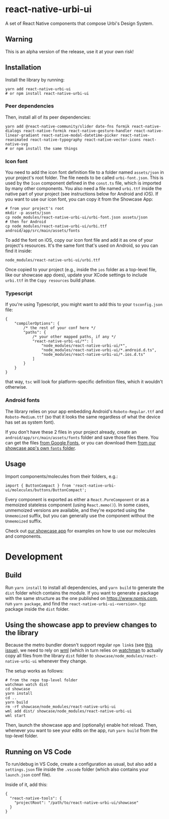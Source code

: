 # react-native-urbi-ui

A set of React Native components that compose Urbi's Design System.

## Warning

This is an alpha version of the release, use it at your own risk!

## Installation

Install the library by running:

    yarn add react-native-urbi-ui
    # or npm install react-native-urbi-ui

### Peer dependencies

Then, install all of its peer dependencies:

    yarn add @react-native-community/slider date-fns formik react-native-dialogs react-native-formik react-native-gesture-handler react-native-linear-gradient react-native-modal-datetime-picker react-native-reanimated react-native-typography react-native-vector-icons react-native-svg
    # or npm install the same things

### Icon font

You need to add the icon font definition file to a folder named `assets/json` in your project's root folder. The file needs to be called `urbi-font.json`. This is used by the `Icon` component defined in the `const.ts` file, which is imported by many other components. You also need a file named `urbi.ttf` inside the native part of your project (see instructions below for Android and iOS). If you want to use our icon font, you can copy it from the Showcase App:

    # from your project's root
    mkdir -p assets/json
    cp node_modules/react-native-urbi-ui/urbi-font.json assets/json
    # then for Android
    cp node_modules/react-native-urbi-ui/urbi.ttf android/app/src/main/assets/fonts

To add the font on iOS, copy our icon font file and add it as one of your project's resources. It's the same font that's used on Android, so you can find it inside:

    node_modules/react-native-urbi-ui/urbi.ttf

Once copied to your project (e.g., inside the `ios` folder as a top-level file, like our showcase app does), update your XCode settings to include `urbi.ttf` in the `Copy resources` build phase.

### Typescript

If you're using Typescript, you might want to add this to your `tsconfig.json` file:

    {
        "compilerOptions": {
            /* the rest of your conf here */
            "paths": {
                /* your other mapped paths, if any */
                "react-native-urbi-ui/*": [
                    "node_modules/react-native-urbi-ui/*",
                    "node_modules/react-native-urbi-ui/*.android.d.ts",
                    "node_modules/react-native-urbi-ui/*.ios.d.ts"
                ]
            }
        }
    }

that way, `tsc` will look for platform-specific definition files, which it wouldn't otherwise.

### Android fonts

The library relies on your app embedding Android's `Roboto-Regular.ttf` and `Roboto-Medium.ttf` (so that it looks the same regardless of what the device has set as system font).

If you don't have these 2 files in your project already, create an `android/app/src/main/assets/fonts` folder and save those files there. You can get the files [from Google Fonts][4], or you can download them [from our showcase app's own `fonts` folder][5].

## Usage

Import components/molecules from their folders, e.g.:

    import { ButtonCompact } from 'react-native-urbi-ui/molecules/buttons/ButtonCompact';

Every component is exported as either a `React.PureComponent` or as a memoized stateless component (using `React.memo()`). In some cases, unmemoized versions are available, and they're exported using the `Unmemoized` suffix, but you can generally use the component without the `Unmemoized` suffix.

Check out [our showcase app][6] for examples on how to use our molecules and components.

# Development

## Build

Run `yarn install` to install all dependencies, and `yarn build` to generate the `dist` folder which contains the module. If you want to generate a package with the same structure as the one published on https://www.npmjs.com, run `yarn package`, and find the `react-native-urbi-ui-<version>.tgz` package inside the `dist` folder.

## Using the showcase app to preview changes to the library

Because the metro bundler doesn't support regular `npm link`s (see [this issue][1]), we need to rely on [wml][2] (which in turn relies on [watchman][3] to actually copy all files from the library `dist` folder to `showcase/node_modules/react-native-urbi-ui` whenever they change.

The setup works as follows:

    # from the repo top-level folder
    watchman watch dist
    cd showcase
    yarn install
    cd ..
    yarn build
    rm -rf showcase/node_modules/react-native-urbi-ui
    wml add dist/ showcase/node_modules/react-native-urbi-ui
    wml start

Then, launch the showcase app and (optionally) enable hot reload. Then, whenever you want to see your edits on the app, run `yarn build` from the top-level folder.

## Running on VS Code

To run/debug in VS Code, create a configuration as usual, but also add a `settings.json` file inside the `.vscode` folder (which also contains your `launch.json` conf file).

Inside of it, add this:

    {
      "react-native-tools": {
        "projectRoot": "/path/to/react-native-urbi-ui/showcase"
      }
    }

[1]: https://github.com/facebook/metro/issues/1
[2]: https://github.com/wix/wml
[3]: https://github.com/facebook/watchman
[4]: https://fonts.google.com/specimen/Roboto
[5]: https://github.com/urbi-mobility/react-native-urbi-ui/tree/master/showcase/android/app/src/main/assets/fonts
[6]: https://github.com/urbi-mobility/react-native-urbi-ui/tree/master/showcase
